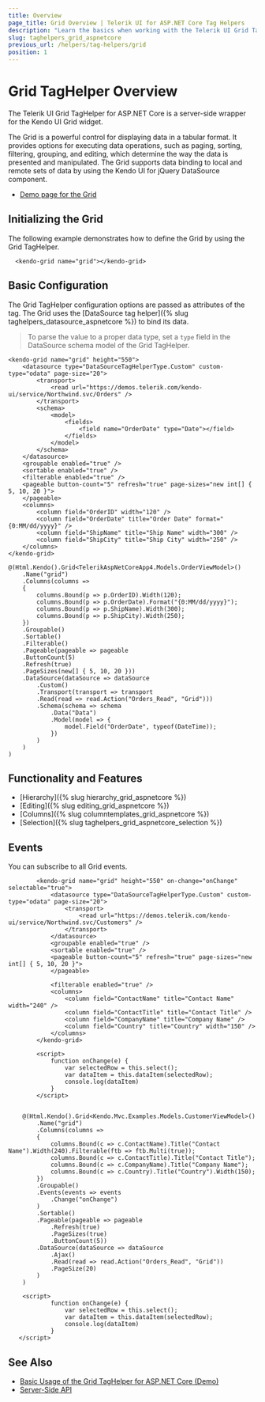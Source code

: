 ```yaml
---
title: Overview
page_title: Grid Overview | Telerik UI for ASP.NET Core Tag Helpers
description: "Learn the basics when working with the Telerik UI Grid TagHelper for ASP.NET Core (MVC 6 or ASP.NET Core MVC)."
slug: taghelpers_grid_aspnetcore
previous_url: /helpers/tag-helpers/grid
position: 1
---
```


# Grid TagHelper Overview

The Telerik UI Grid TagHelper for ASP.NET Core is a server-side wrapper for the Kendo UI Grid widget.

The Grid is a powerful control for displaying data in a tabular format. It provides options for executing data operations, such as paging, sorting, filtering, grouping, and editing, which determine the way the data is presented and manipulated. The Grid supports data binding to local and remote sets of data by using the Kendo UI for jQuery DataSource component.

* [Demo page for the Grid](https://demos.telerik.com/aspnet-core/grid/tag-helper)

## Initializing the Grid

The following example demonstrates how to define the Grid by using the Grid TagHelper.

      <kendo-grid name="grid"></kendo-grid>

## Basic Configuration

The Grid TagHelper configuration options are passed as attributes of the tag. The Grid uses the [DataSource tag helper]({% slug taghelpers_datasource_aspnetcore %}) to bind its data.

> To parse the value to a proper data type, set a `type` field in the DataSource schema model of the Grid TagHelper.

```tagHelper
<kendo-grid name="grid" height="550">
    <datasource type="DataSourceTagHelperType.Custom" custom-type="odata" page-size="20">
        <transport>
            <read url="https://demos.telerik.com/kendo-ui/service/Northwind.svc/Orders" />
        </transport>
        <schema>
            <model>
                <fields>
                    <field name="OrderDate" type="Date"></field>
                </fields>
            </model>
        </schema>
    </datasource>
    <groupable enabled="true" />
    <sortable enabled="true" />
    <filterable enabled="true" />
    <pageable button-count="5" refresh="true" page-sizes="new int[] { 5, 10, 20 }">
    </pageable>
    <columns>
        <column field="OrderID" width="120" />
        <column field="OrderDate" title="Order Date" format="{0:MM/dd/yyyy}" />
        <column field="ShipName" title="Ship Name" width="300" />
        <column field="ShipCity" title="Ship City" width="250" />
    </columns>
</kendo-grid>
```
```cshtml
@(Html.Kendo().Grid<TelerikAspNetCoreApp4.Models.OrderViewModel>()
    .Name("grid")
    .Columns(columns =>
    {
        columns.Bound(p => p.OrderID).Width(120);
        columns.Bound(p => p.OrderDate).Format("{0:MM/dd/yyyy}");
        columns.Bound(p => p.ShipName).Width(300);
        columns.Bound(p => p.ShipCity).Width(250);
    })
    .Groupable()
    .Sortable()
    .Filterable()
    .Pageable(pageable => pageable
    .ButtonCount(5)
    .Refresh(true)
    .PageSizes(new[] { 5, 10, 20 }))
    .DataSource(dataSource => dataSource
        .Custom()
        .Transport(transport => transport
        .Read(read => read.Action("Orders_Read", "Grid")))
        .Schema(schema => schema
            .Data("Data")
            .Model(model => {
                model.Field("OrderDate", typeof(DateTime));
            })
        )
    )
)
```

## Functionality and Features

* [Hierarchy]({% slug hierarchy_grid_aspnetcore %})
* [Editing]({% slug editing_grid_aspnetcore %})
* [Columns]({% slug columntemplates_grid_aspnetcore %})
* [Selection]({% slug taghelpers_grid_aspnetcore_selection %})

## Events

You can subscribe to all Grid events.

```tagHelper
        <kendo-grid name="grid" height="550" on-change="onChange" selectable="true">
            <datasource type="DataSourceTagHelperType.Custom" custom-type="odata" page-size="20">
                <transport>
                    <read url="https://demos.telerik.com/kendo-ui/service/Northwind.svc/Customers" />
                </transport>
            </datasource>
            <groupable enabled="true" />
            <sortable enabled="true" />
            <pageable button-count="5" refresh="true" page-sizes="new int[] { 5, 10, 20 }">
            </pageable>

            <filterable enabled="true" />
            <columns>
                <column field="ContactName" title="Contact Name" width="240" />
                <column field="ContactTitle" title="Contact Title" />
                <column field="CompanyName" title="Company Name" />
                <column field="Country" title="Country" width="150" />
            </columns>
        </kendo-grid>

        <script>
            function onChange(e) {
                var selectedRow = this.select();
                var dataItem = this.dataItem(selectedRow);
                console.log(dataItem)
            }
        </script>
```
```cshtml

    @(Html.Kendo().Grid<Kendo.Mvc.Examples.Models.CustomerViewModel>()
        .Name("grid")
        .Columns(columns =>
        {
            columns.Bound(c => c.ContactName).Title("Contact Name").Width(240).Filterable(ftb => ftb.Multi(true));
            columns.Bound(c => c.ContactTitle).Title("Contact Title");
            columns.Bound(c => c.CompanyName).Title("Company Name");
            columns.Bound(c => c.Country).Title("Country").Width(150);
        })
        .Groupable()
        .Events(events => events
            .Change("onChange")
        )
        .Sortable()
        .Pageable(pageable => pageable
            .Refresh(true)
            .PageSizes(true)
            .ButtonCount(5))
        .DataSource(dataSource => dataSource
            .Ajax()
            .Read(read => read.Action("Orders_Read", "Grid"))
            .PageSize(20)
        )
    )

    <script>
            function onChange(e) {
                var selectedRow = this.select();
                var dataItem = this.dataItem(selectedRow);
                console.log(dataItem)
            }
   </script>
```

## See Also

* [Basic Usage of the Grid TagHelper for ASP.NET Core (Demo)](https://demos.telerik.com/aspnet-core/grid/tag-helper)
* [Server-Side API](/api/grid)
